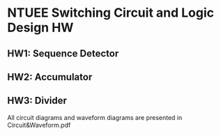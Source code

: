 # NTUEE Switching Circuit and Logic Design HW
## HW1: Sequence Detector
## HW2: Accumulator
## HW3: Divider
All circuit diagrams and waveform diagrams are presented in Circuit&Waveform.pdf
